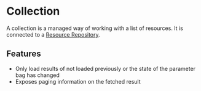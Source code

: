 # Collection

A collection is a managed way of working with a list of resources. It is connected to a 
[Resource Repository](resource-repository.md).

## Features
* Only load results of not loaded previously or the state of the parameter bag has changed
* Exposes paging information on the fetched result
